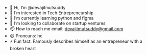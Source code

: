 - 👋 Hi, I’m @devajitmutsuddy
- 👀 I’m interested in Tech Entrepreneurship 
- 🌱 I’m currently learning python and figma
- 💞️ I’m looking to collaborate on startup ventures
- 📫 How to reach me email: devajitmutsuddy@gmail.com
- 😄 Pronouns: he
- ⚡ Fun fact: Famously describes himself as an entrepreneur with a broken heart

<!---
devajitmutsuddy/devajitmutsuddy is a ✨ special ✨ repository because its `README.md` (this file) appears on your GitHub profile.
You can click the Preview link to take a look at your changes.
--->
